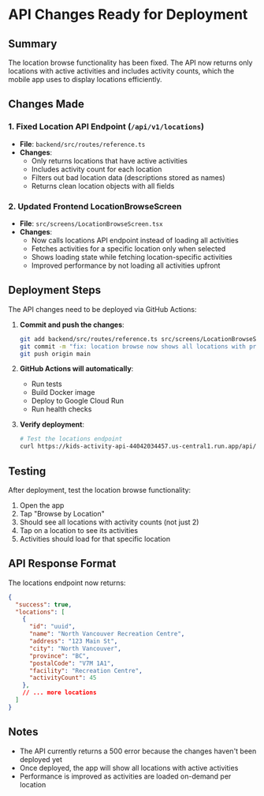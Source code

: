# API Changes Ready for Deployment

## Summary
The location browse functionality has been fixed. The API now returns only locations with active activities and includes activity counts, which the mobile app uses to display locations efficiently.

## Changes Made

### 1. Fixed Location API Endpoint (`/api/v1/locations`)
- **File**: `backend/src/routes/reference.ts`
- **Changes**:
  - Only returns locations that have active activities
  - Includes activity count for each location
  - Filters out bad location data (descriptions stored as names)
  - Returns clean location objects with all fields

### 2. Updated Frontend LocationBrowseScreen
- **File**: `src/screens/LocationBrowseScreen.tsx`
- **Changes**:
  - Now calls locations API endpoint instead of loading all activities
  - Fetches activities for a specific location only when selected
  - Shows loading state while fetching location-specific activities
  - Improved performance by not loading all activities upfront

## Deployment Steps

The API changes need to be deployed via GitHub Actions:

1. **Commit and push the changes**:
   ```bash
   git add backend/src/routes/reference.ts src/screens/LocationBrowseScreen.tsx
   git commit -m "fix: location browse now shows all locations with proper activity counts"
   git push origin main
   ```

2. **GitHub Actions will automatically**:
   - Run tests
   - Build Docker image
   - Deploy to Google Cloud Run
   - Run health checks

3. **Verify deployment**:
   ```bash
   # Test the locations endpoint
   curl https://kids-activity-api-44042034457.us-central1.run.app/api/v1/locations
   ```

## Testing

After deployment, test the location browse functionality:

1. Open the app
2. Tap "Browse by Location"
3. Should see all locations with activity counts (not just 2)
4. Tap on a location to see its activities
5. Activities should load for that specific location

## API Response Format

The locations endpoint now returns:
```json
{
  "success": true,
  "locations": [
    {
      "id": "uuid",
      "name": "North Vancouver Recreation Centre",
      "address": "123 Main St",
      "city": "North Vancouver",
      "province": "BC",
      "postalCode": "V7M 1A1",
      "facility": "Recreation Centre",
      "activityCount": 45
    },
    // ... more locations
  ]
}
```

## Notes
- The API currently returns a 500 error because the changes haven't been deployed yet
- Once deployed, the app will show all locations with active activities
- Performance is improved as activities are loaded on-demand per location